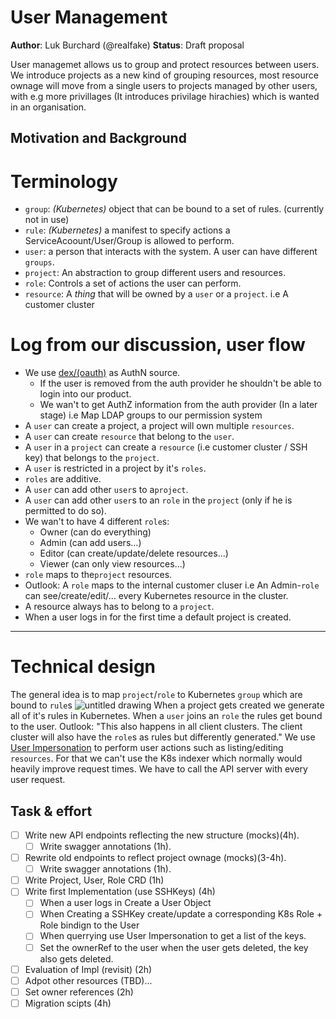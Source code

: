 # User Management

**Author**: Luk Burchard (@realfake)
**Status**: Draft proposal

User managemet allows us to group and protect resources between users. We introduce projects as a new kind of grouping resources, most resource ownage will move from a single users to projects managed by other users, with e.g more privillages (It introduces privilage hirachies) which is wanted in an organisation.

## Motivation and Background

# Terminology
* `group`: _(*Kubernetes*)_ object that can be bound to a set of rules. (currently not in use)
* `rule`: _(*Kubernetes*)_ a manifest to specify actions a ServiceAcoount/User/Group is allowed to perform.
* `user`: a person that interacts with the system. A user can have different `groups`.
* `project`:  An abstraction to group different users and resources.
* `role`: Controls a set of actions the user can perform.
* `resource`: A _thing_ that will be owned by a `user` or a `project`. i.e A customer cluster

# Log from our discussion, user flow
* We use [dex/(oauth)](https://github.com/coreos/dex) as AuthN source.
  + If the user is removed from the auth provider he shouldn't be able to login into our product.
  + We wan't to get AuthZ information from the auth provider (In a later stage) i.e Map LDAP groups to our permission system
* A `user` can create a project, a project will own multiple `resources`.
* A `user` can create `resource` that belong to the `user`.
* A `user` in a `project` can create a `resource` (i.e customer cluster / SSH key) that belongs to the `project`.
* A `user` is restricted in a project by it's `roles`.
* `roles` are additive.
* A `user` can add other `user`s to a`project`.
* A `user` can add other `user`s to an `role` in the `project` (only if he is permitted to do so).
* We wan't to have 4 different `role`s:
  + Owner (can do everything)
  + Admin (can add users...)
  + Editor (can create/update/delete resources...)
  + Viewer (can only view resources...)
* `role` maps to the`project` resources.
* Outlook: A `role` maps to the internal customer cluser i.e An Admin-`role` can see/create/edit/... every Kubernetes resource in the cluster.
* A resource always has to belong to a `project`.
* When a user logs in for the first time a default project is created.

---
# Technical design
The general idea is to map `project`/`role` to Kubernetes `group` which are bound to `rule`s
![untitled drawing](https://user-images.githubusercontent.com/7387703/34309206-2c49e604-e751-11e7-8264-16ed5bca7ee1.jpg)
When a project gets created we generate all of it's rules in Kubernetes. When a `user` joins an `role` the rules get bound to the user. Outlook: "This also happens in all client clusters. The client cluster will also have the `role`s as rules but differently generated."
We use [User Impersonation](https://kubernetes.io/docs/admin/authentication/#user-impersonation) to perform user actions such as listing/editing `resources`. For that we can't use the K8s indexer which normally would heavily improve request times. We have to call the API server with every user request.
  

## Task & effort
* [ ] Write new API endpoints reflecting the new structure (mocks)(4h).
  * [ ] Write swagger annotations (1h).
* [ ] Rewrite old endpoints to reflect project ownage (mocks)(3-4h).
  * [ ] Write swagger annotations (1h).
* [ ] Write Project, User, Role CRD (1h)
* [ ] Write first Implementation (use SSHKeys) (4h)
  * [ ] When a user logs in Create a User Object
  * [ ] When Creating a SSHKey create/update a corresponding K8s Role + Role bindign to the User
  * [ ] When querrying use User Impersonation to get a list of the keys.
  * [ ] Set the ownerRef to the user when the user gets deleted, the key also gets deleted. 
* [ ] Evaluation of Impl (revisit) (2h)
* [ ] Adpot other resources (TBD<After Evalutation>)...
* [ ] Set owner references (2h)
* [ ] Migration scipts (4h)
